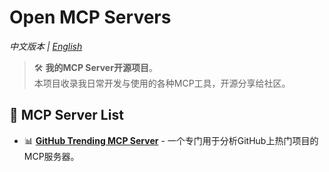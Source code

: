 # Open MCP Servers

*中文版本 | [English](./README.md)*

> 🛠️ **我的MCP Server开源项目**。  
> 本项目收录我日常开发与使用的各种MCP工具，开源分享给社区。

## 🚀 MCP Server List

- 📊 **[GitHub Trending MCP Server](./github-trending-mcp/README_zh.md)** - 一个专门用于分析GitHub上热门项目的MCP服务器。